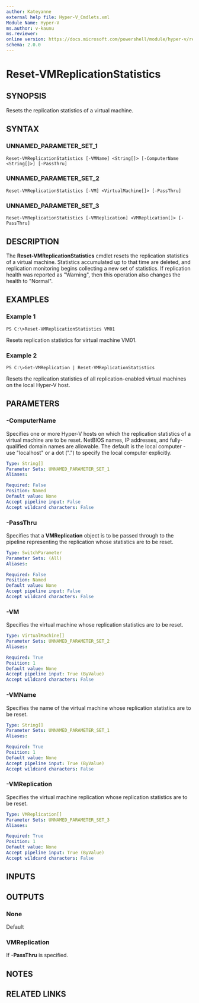 ```yaml
---
author: Kateyanne
external help file: Hyper-V_Cmdlets.xml
Module Name: Hyper-V
ms.author: v-kaunu
ms.reviewer: 
online version: https://docs.microsoft.com/powershell/module/hyper-v/reset-vmreplicationstatistics?view=windowsserver2012-ps&wt.mc_id=ps-gethelp
schema: 2.0.0
---
```


# Reset-VMReplicationStatistics

## SYNOPSIS
Resets the replication statistics of a virtual machine.

## SYNTAX

### UNNAMED_PARAMETER_SET_1
```
Reset-VMReplicationStatistics [-VMName] <String[]> [-ComputerName <String[]>] [-PassThru]
```

### UNNAMED_PARAMETER_SET_2
```
Reset-VMReplicationStatistics [-VM] <VirtualMachine[]> [-PassThru]
```

### UNNAMED_PARAMETER_SET_3
```
Reset-VMReplicationStatistics [-VMReplication] <VMReplication[]> [-PassThru]
```

## DESCRIPTION
The **Reset-VMReplicationStatistics** cmdlet resets the replication statistics of a virtual machine.
Statistics accumulated up to that time are deleted, and replication monitoring begins collecting a new set of statistics.
If replication health was reported as "Warning", then this operation also changes the health to "Normal".

## EXAMPLES

### Example 1
```
PS C:\>Reset-VMReplicationStatistics VM01
```

Resets replication statistics for virtual machine VM01.

### Example 2
```
PS C:\>Get-VMReplication | Reset-VMReplicationStatistics
```

Resets the replication statistics of all replication-enabled virtual machines on the local Hyper-V host.

## PARAMETERS

### -ComputerName
Specifies one or more Hyper-V hosts on which the replication statistics of a virtual machine are to be reset.
NetBIOS names, IP addresses, and fully-qualified domain names are allowable.
The default is the local computer - use "localhost" or a dot (".") to specify the local computer explicitly.

```yaml
Type: String[]
Parameter Sets: UNNAMED_PARAMETER_SET_1
Aliases: 

Required: False
Position: Named
Default value: None
Accept pipeline input: False
Accept wildcard characters: False
```

### -PassThru
Specifies that a **VMReplication** object is to be passed through to the pipeline representing the replication whose statistics are to be reset.

```yaml
Type: SwitchParameter
Parameter Sets: (All)
Aliases: 

Required: False
Position: Named
Default value: None
Accept pipeline input: False
Accept wildcard characters: False
```

### -VM
Specifies the virtual machine whose replication statistics are to be reset.

```yaml
Type: VirtualMachine[]
Parameter Sets: UNNAMED_PARAMETER_SET_2
Aliases: 

Required: True
Position: 1
Default value: None
Accept pipeline input: True (ByValue)
Accept wildcard characters: False
```

### -VMName
Specifies the name of the virtual machine whose replication statistics are to be reset.

```yaml
Type: String[]
Parameter Sets: UNNAMED_PARAMETER_SET_1
Aliases: 

Required: True
Position: 1
Default value: None
Accept pipeline input: True (ByValue)
Accept wildcard characters: False
```

### -VMReplication
Specifies the virtual machine replication whose replication statistics are to be reset.

```yaml
Type: VMReplication[]
Parameter Sets: UNNAMED_PARAMETER_SET_3
Aliases: 

Required: True
Position: 1
Default value: None
Accept pipeline input: True (ByValue)
Accept wildcard characters: False
```

## INPUTS

## OUTPUTS

### None
Default

### VMReplication
If **-PassThru** is specified.

## NOTES

## RELATED LINKS

